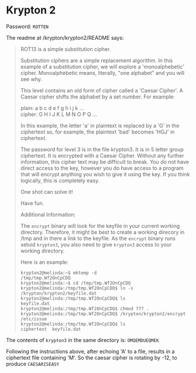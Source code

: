 # Krypton 2

Password: `ROTTEN`

The readme at /krypton/krypton2/README says:

> ROT13 is a simple substitution cipher.
> 
> Substitution ciphers are a simple replacement algorithm.  In this example
of a substitution cipher, we will explore a 'monoalphebetic' cipher.
Monoalphebetic means, literally, "one alphabet" and you will see why.
> 
> This level contains an old form of cipher called a 'Caesar Cipher'.
A Caesar cipher shifts the alphabet by a set number.  For example:
> 
> plain:  a b c d e f g h i j k ... <br />
> cipher: G H I J K L M N O P Q ...
> 
> In this example, the letter 'a' in plaintext is replaced by a 'G' in the
ciphertext so, for example, the plaintext 'bad' becomes 'HGJ' in ciphertext.
> 
> The password for level 3 is in the file krypton3.  It is in 5 letter
group ciphertext.  It is encrypted with a Caesar Cipher.  Without any
further information, this cipher text may be difficult to break.  You do
not have direct access to the key, however you do have access to a program
that will encrypt anything you wish to give it using the key.
If you think logically, this is completely easy.
> 
> One shot can solve it!
> 
> Have fun.
> 
> Additional Information:
> 
> The `encrypt` binary will look for the keyfile in your current working
directory. Therefore, it might be best to create a working direcory in /tmp
and in there a link to the keyfile. As the `encrypt` binary runs setuid
`krypton3`, you also need to give `krypton3` access to your working directory.
> 
> Here is an example:
> 
> ```shell
> krypton2@melinda:~$ mktemp -d
> /tmp/tmp.Wf2OnCpCDQ
> krypton2@melinda:~$ cd /tmp/tmp.Wf2OnCpCDQ
> krypton2@melinda:/tmp/tmp.Wf2OnCpCDQ$ ln -s /krypton/krypton2/keyfile.dat
> krypton2@melinda:/tmp/tmp.Wf2OnCpCDQ$ ls
> keyfile.dat
> krypton2@melinda:/tmp/tmp.Wf2OnCpCDQ$ chmod 777 .
> krypton2@melinda:/tmp/tmp.Wf2OnCpCDQ$ /krypton/krypton2/encrypt /etc/issue
> krypton2@melinda:/tmp/tmp.Wf2OnCpCDQ$ ls
> ciphertext  keyfile.dat
> ```

The contents of `krypton3` in the same directory is: `OMQEMDUEQMEK`

Following the instructions above, after echoing 'A' to a file, results in a ciphertext file containing 'M'. So the caesar cipher is rotating by -12, to produce `CAESARISEASY`